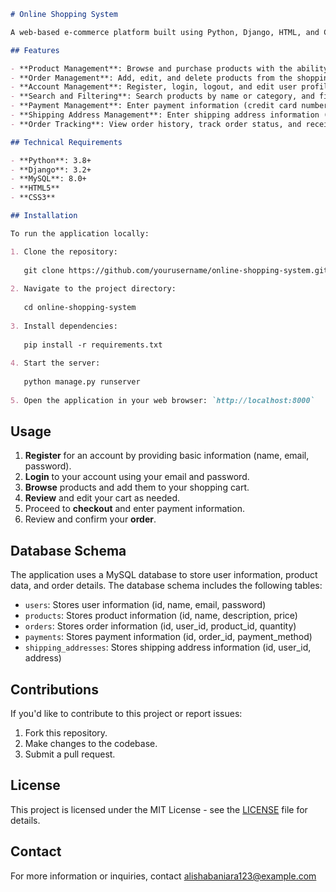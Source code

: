 

```markdown
# Online Shopping System

A web-based e-commerce platform built using Python, Django, HTML, and CSS. The system allows users to browse and purchase products, manage their accounts, and track their orders.

## Features

- **Product Management**: Browse and purchase products with the ability to specify quantity.
- **Order Management**: Add, edit, and delete products from the shopping cart.
- **Account Management**: Register, login, logout, and edit user profile information.
- **Search and Filtering**: Search products by name or category, and filter results by price, brand, and more.
- **Payment Management**: Enter payment information (credit card number, expiration date, security code) and track order status.
- **Shipping Address Management**: Enter shipping address information (address, city, state, zip code) and track order status.
- **Order Tracking**: View order history, track order status, and receive notifications when orders are shipped or delivered.

## Technical Requirements

- **Python**: 3.8+
- **Django**: 3.2+
- **MySQL**: 8.0+
- **HTML5**
- **CSS3**

## Installation

To run the application locally:

1. Clone the repository:
   
   git clone https://github.com/yourusername/online-shopping-system.git
   
2. Navigate to the project directory:
   
   cd online-shopping-system
   
3. Install dependencies:
   
   pip install -r requirements.txt
   
4. Start the server:
   
   python manage.py runserver
   
5. Open the application in your web browser: `http://localhost:8000`

  ```
## Usage

1. **Register** for an account by providing basic information (name, email, password).
2. **Login** to your account using your email and password.
3. **Browse** products and add them to your shopping cart.
4. **Review** and edit your cart as needed.
5. Proceed to **checkout** and enter payment information.
6. Review and confirm your **order**.

## Database Schema

The application uses a MySQL database to store user information, product data, and order details. The database schema includes the following tables:

- `users`: Stores user information (id, name, email, password)
- `products`: Stores product information (id, name, description, price)
- `orders`: Stores order information (id, user_id, product_id, quantity)
- `payments`: Stores payment information (id, order_id, payment_method)
- `shipping_addresses`: Stores shipping address information (id, user_id, address)

## Contributions

If you'd like to contribute to this project or report issues:

1. Fork this repository.
2. Make changes to the codebase.
3. Submit a pull request.

## License

This project is licensed under the MIT License - see the [LICENSE](LICENSE) file for details.

## Contact

For more information or inquiries, contact alishabaniara123@example.com
